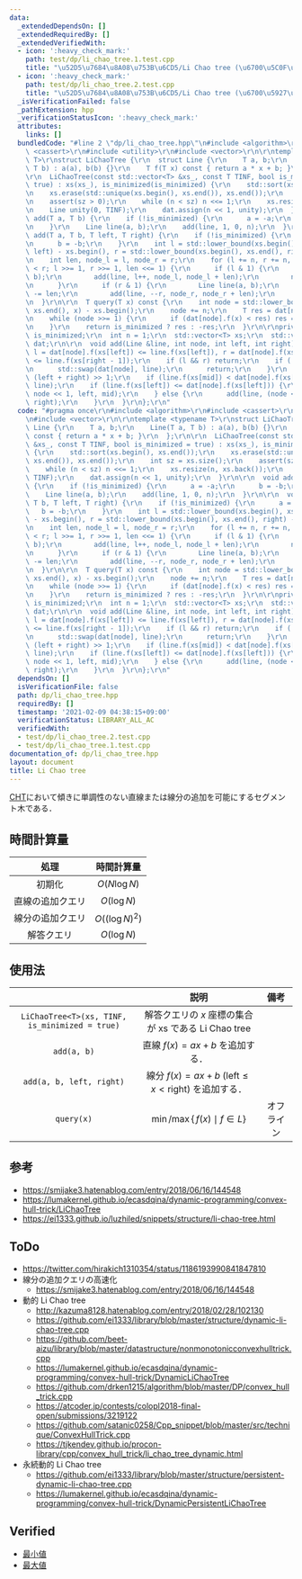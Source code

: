 ```yaml
---
data:
  _extendedDependsOn: []
  _extendedRequiredBy: []
  _extendedVerifiedWith:
  - icon: ':heavy_check_mark:'
    path: test/dp/li_chao_tree.1.test.cpp
    title: "\u52D5\u7684\u8A08\u753B\u6CD5/Li Chao tree (\u6700\u5C0F\u5024)"
  - icon: ':heavy_check_mark:'
    path: test/dp/li_chao_tree.2.test.cpp
    title: "\u52D5\u7684\u8A08\u753B\u6CD5/Li Chao tree (\u6700\u5927\u5024)"
  _isVerificationFailed: false
  _pathExtension: hpp
  _verificationStatusIcon: ':heavy_check_mark:'
  attributes:
    links: []
  bundledCode: "#line 2 \"dp/li_chao_tree.hpp\"\n#include <algorithm>\r\n#include\
    \ <cassert>\r\n#include <utility>\r\n#include <vector>\r\n\r\ntemplate <typename\
    \ T>\r\nstruct LiChaoTree {\r\n  struct Line {\r\n    T a, b;\r\n    Line(T a,\
    \ T b) : a(a), b(b) {}\r\n    T f(T x) const { return a * x + b; }\r\n  };\r\n\
    \r\n  LiChaoTree(const std::vector<T> &xs_, const T TINF, bool is_minimized =\
    \ true) : xs(xs_), is_minimized(is_minimized) {\r\n    std::sort(xs.begin(), xs.end());\r\
    \n    xs.erase(std::unique(xs.begin(), xs.end()), xs.end());\r\n    int sz = xs.size();\r\
    \n    assert(sz > 0);\r\n    while (n < sz) n <<= 1;\r\n    xs.resize(n, xs.back());\r\
    \n    Line unity(0, TINF);\r\n    dat.assign(n << 1, unity);\r\n  }\r\n\r\n  void\
    \ add(T a, T b) {\r\n    if (!is_minimized) {\r\n      a = -a;\r\n      b = -b;\r\
    \n    }\r\n    Line line(a, b);\r\n    add(line, 1, 0, n);\r\n  }\r\n\r\n  void\
    \ add(T a, T b, T left, T right) {\r\n    if (!is_minimized) {\r\n      a = -a;\r\
    \n      b = -b;\r\n    }\r\n    int l = std::lower_bound(xs.begin(), xs.end(),\
    \ left) - xs.begin(), r = std::lower_bound(xs.begin(), xs.end(), right) - xs.begin();\r\
    \n    int len, node_l = l, node_r = r;\r\n    for (l += n, r += n, len = 1; l\
    \ < r; l >>= 1, r >>= 1, len <<= 1) {\r\n      if (l & 1) {\r\n        Line line(a,\
    \ b);\r\n        add(line, l++, node_l, node_l + len);\r\n        node_l += len;\r\
    \n      }\r\n      if (r & 1) {\r\n        Line line(a, b);\r\n        node_r\
    \ -= len;\r\n        add(line, --r, node_r, node_r + len);\r\n      }\r\n    }\r\
    \n  }\r\n\r\n  T query(T x) const {\r\n    int node = std::lower_bound(xs.begin(),\
    \ xs.end(), x) - xs.begin();\r\n    node += n;\r\n    T res = dat[node].f(x);\r\
    \n    while (node >>= 1) {\r\n      if (dat[node].f(x) < res) res = dat[node].f(x);\r\
    \n    }\r\n    return is_minimized ? res : -res;\r\n  }\r\n\r\nprivate:\r\n  bool\
    \ is_minimized;\r\n  int n = 1;\r\n  std::vector<T> xs;\r\n  std::vector<Line>\
    \ dat;\r\n\r\n  void add(Line &line, int node, int left, int right) {\r\n    bool\
    \ l = dat[node].f(xs[left]) <= line.f(xs[left]), r = dat[node].f(xs[right - 1])\
    \ <= line.f(xs[right - 1]);\r\n    if (l && r) return;\r\n    if (!l && !r) {\r\
    \n      std::swap(dat[node], line);\r\n      return;\r\n    }\r\n    int mid =\
    \ (left + right) >> 1;\r\n    if (line.f(xs[mid]) < dat[node].f(xs[mid])) std::swap(dat[node],\
    \ line);\r\n    if (line.f(xs[left]) <= dat[node].f(xs[left])) {\r\n      add(line,\
    \ node << 1, left, mid);\r\n    } else {\r\n      add(line, (node << 1) + 1, mid,\
    \ right);\r\n    }\r\n  }\r\n};\r\n"
  code: "#pragma once\r\n#include <algorithm>\r\n#include <cassert>\r\n#include <utility>\r\
    \n#include <vector>\r\n\r\ntemplate <typename T>\r\nstruct LiChaoTree {\r\n  struct\
    \ Line {\r\n    T a, b;\r\n    Line(T a, T b) : a(a), b(b) {}\r\n    T f(T x)\
    \ const { return a * x + b; }\r\n  };\r\n\r\n  LiChaoTree(const std::vector<T>\
    \ &xs_, const T TINF, bool is_minimized = true) : xs(xs_), is_minimized(is_minimized)\
    \ {\r\n    std::sort(xs.begin(), xs.end());\r\n    xs.erase(std::unique(xs.begin(),\
    \ xs.end()), xs.end());\r\n    int sz = xs.size();\r\n    assert(sz > 0);\r\n\
    \    while (n < sz) n <<= 1;\r\n    xs.resize(n, xs.back());\r\n    Line unity(0,\
    \ TINF);\r\n    dat.assign(n << 1, unity);\r\n  }\r\n\r\n  void add(T a, T b)\
    \ {\r\n    if (!is_minimized) {\r\n      a = -a;\r\n      b = -b;\r\n    }\r\n\
    \    Line line(a, b);\r\n    add(line, 1, 0, n);\r\n  }\r\n\r\n  void add(T a,\
    \ T b, T left, T right) {\r\n    if (!is_minimized) {\r\n      a = -a;\r\n   \
    \   b = -b;\r\n    }\r\n    int l = std::lower_bound(xs.begin(), xs.end(), left)\
    \ - xs.begin(), r = std::lower_bound(xs.begin(), xs.end(), right) - xs.begin();\r\
    \n    int len, node_l = l, node_r = r;\r\n    for (l += n, r += n, len = 1; l\
    \ < r; l >>= 1, r >>= 1, len <<= 1) {\r\n      if (l & 1) {\r\n        Line line(a,\
    \ b);\r\n        add(line, l++, node_l, node_l + len);\r\n        node_l += len;\r\
    \n      }\r\n      if (r & 1) {\r\n        Line line(a, b);\r\n        node_r\
    \ -= len;\r\n        add(line, --r, node_r, node_r + len);\r\n      }\r\n    }\r\
    \n  }\r\n\r\n  T query(T x) const {\r\n    int node = std::lower_bound(xs.begin(),\
    \ xs.end(), x) - xs.begin();\r\n    node += n;\r\n    T res = dat[node].f(x);\r\
    \n    while (node >>= 1) {\r\n      if (dat[node].f(x) < res) res = dat[node].f(x);\r\
    \n    }\r\n    return is_minimized ? res : -res;\r\n  }\r\n\r\nprivate:\r\n  bool\
    \ is_minimized;\r\n  int n = 1;\r\n  std::vector<T> xs;\r\n  std::vector<Line>\
    \ dat;\r\n\r\n  void add(Line &line, int node, int left, int right) {\r\n    bool\
    \ l = dat[node].f(xs[left]) <= line.f(xs[left]), r = dat[node].f(xs[right - 1])\
    \ <= line.f(xs[right - 1]);\r\n    if (l && r) return;\r\n    if (!l && !r) {\r\
    \n      std::swap(dat[node], line);\r\n      return;\r\n    }\r\n    int mid =\
    \ (left + right) >> 1;\r\n    if (line.f(xs[mid]) < dat[node].f(xs[mid])) std::swap(dat[node],\
    \ line);\r\n    if (line.f(xs[left]) <= dat[node].f(xs[left])) {\r\n      add(line,\
    \ node << 1, left, mid);\r\n    } else {\r\n      add(line, (node << 1) + 1, mid,\
    \ right);\r\n    }\r\n  }\r\n};\r\n"
  dependsOn: []
  isVerificationFile: false
  path: dp/li_chao_tree.hpp
  requiredBy: []
  timestamp: '2021-02-09 04:38:15+09:00'
  verificationStatus: LIBRARY_ALL_AC
  verifiedWith:
  - test/dp/li_chao_tree.2.test.cpp
  - test/dp/li_chao_tree.1.test.cpp
documentation_of: dp/li_chao_tree.hpp
layout: document
title: Li Chao tree
---
```


[CHT](cht.md)において傾きに単調性のない直線または線分の追加を可能にするセグメント木である．


## 時間計算量

|処理|時間計算量|
|:--:|:--:|
|初期化|$O(N \log{N})$|
|直線の追加クエリ|$O(\log{N})$|
|線分の追加クエリ|$O((\log{N})^2)$|
|解答クエリ|$O(\log{N})$|


## 使用法

||説明|備考|
|:--:|:--:|:--:|
|`LiChaoTree<T>(xs, TINF, is_minimized = true)`|解答クエリの $x$ 座標の集合が $\mathrm{xs}$ である Li Chao tree||
|`add(a, b)`|直線 $f(x) = ax + b$ を追加する．||
|`add(a, b, left, right)`|線分 $f(x) = ax + b \ (\mathrm{left} \leq x < \mathrm{right})$ を追加する．||
|`query(x)`|$\min \text{/} \max \lbrace\,f(x) \mid f \in L \rbrace$|オフライン|


## 参考

- https://smijake3.hatenablog.com/entry/2018/06/16/144548
- https://lumakernel.github.io/ecasdqina/dynamic-programming/convex-hull-trick/LiChaoTree
- https://ei1333.github.io/luzhiled/snippets/structure/li-chao-tree.html


## ToDo

- https://twitter.com/hirakich1310354/status/1186193990841847810
- 線分の追加クエリの高速化
  - https://smijake3.hatenablog.com/entry/2018/06/16/144548
- 動的 Li Chao tree
  - http://kazuma8128.hatenablog.com/entry/2018/02/28/102130
  - https://github.com/ei1333/library/blob/master/structure/dynamic-li-chao-tree.cpp
  - https://github.com/beet-aizu/library/blob/master/datastructure/nonmonotonicconvexhulltrick.cpp
  - https://lumakernel.github.io/ecasdqina/dynamic-programming/convex-hull-trick/DynamicLiChaoTree
  - https://github.com/drken1215/algorithm/blob/master/DP/convex_hull_trick.cpp
  - https://atcoder.jp/contests/colopl2018-final-open/submissions/3219122
  - https://github.com/satanic0258/Cpp_snippet/blob/master/src/technique/ConvexHullTrick.cpp
  - https://tjkendev.github.io/procon-library/cpp/convex_hull_trick/li_chao_tree_dynamic.html
- 永続動的 Li Chao tree
  - https://github.com/ei1333/library/blob/master/structure/persistent-dynamic-li-chao-tree.cpp
  - https://lumakernel.github.io/ecasdqina/dynamic-programming/convex-hull-trick/DynamicPersistentLiChaoTree


## Verified

- [最小値](https://judge.yosupo.jp/submission/3848)
- [最大値](https://judge.yosupo.jp/submission/3849)
